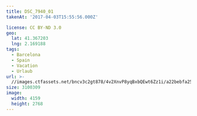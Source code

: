 ```yaml
---
title: DSC_7940_01
takenAt: '2017-04-03T15:55:56.000Z'

license: CC BY-ND 3.0
geo:
  lat: 41.367203
  lng: 2.169188
tags:
  - Barcelona
  - Spain
  - Vacation
  - Urlaub
url: >-
  //images.ctfassets.net/bncv3c2gt878/4v2XnvP8yqBxbQEwt6Zz1i/a22bebfa255a424c2c7c8e9caedf104e/dsc_7940_01_33948475961_o
size: 3100309
image:
  width: 4159
  height: 2768
---
```

